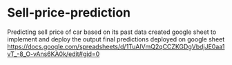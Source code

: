 # Sell-price-prediction

Predicting sell price of car based on its past data
created google sheet to implement and deploy the output
final predictions deployed on google sheet
https://docs.google.com/spreadsheets/d/1TuAlVmQ2qCCZKGDgVbdjJE0aa1vT_-8_O-vAns6KA0k/edit#gid=0
